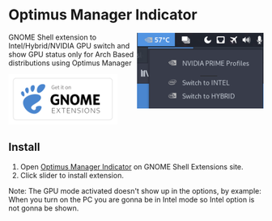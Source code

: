 # Optimus Manager Indicator

<img src="./example.png" alt="Optimus Manager Indicator" width="250" align="right" />

GNOME Shell extension to Intel/Hybrid/NVIDIA GPU switch and show GPU status only for Arch Based distributions using Optimus Manager


[<img src="https://raw.githubusercontent.com/andyholmes/gnome-shell-extensions-badge/master/get-it-on-ego.svg?sanitize=true" height="100">](https://extensions.gnome.org/extension/2908/optimus-manager-indicator/)

## Install

1. Open [Optimus Manager Indicator] on GNOME Shell Extensions site.
2. Click slider to install extension.

[Optimus Manager Indicator]: https://extensions.gnome.org/extension/2908/optimus-manager-indicator/

Note: The GPU mode activated doesn't show up in the options, by example: When you turn on the PC you are gonna be in Intel mode so Intel option is not gonna be shown.

